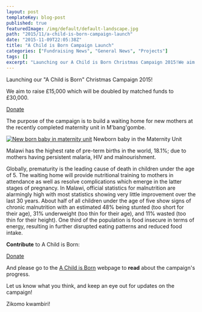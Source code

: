 ```yaml
---
layout: post
templateKey: blog-post
published: true
featuredImage: /img/default/default-landscape.jpg
path: "2015/11/a-child-is-born-campaign-launch"
date: "2015-11-09T22:05:38Z"
title: "A Child is Born Campaign Launch"
categories: ["Fundraising News", "General News", "Projects"]
tags: []
excerpt: "Launching our A Child is Born Christmas Campaign 2015!We aim to raise £15,000 which will be dou..."
---
```


Launching our "A Child is Born" Christmas Campaign 2015!

We aim to raise £15,000 which will be doubled by matched funds to £30,000.

[Donate](https://www.charitycheckout.co.uk/1113786/a-child-is-born/)

The purpose of the campaign is to build a waiting home for new mothers at the recently completed maternity unit in M'bang'gombe.

[![New born baby in maternity unit](https://f000.backblazeb2.com/file/avm-wp-uploads/2015/11/IMG_8988-300x225.jpg)](https://f000.backblazeb2.com/file/avm-wp-uploads/2015/11/IMG_8988.jpg) Newborn baby in the Maternity Unit

Malawi has the highest rate of pre-term births in the world, 18.1%; due to mothers having persistent malaria, HIV and malnourishment.

Globally, prematurity is the leading cause of death in children under the age of 5\. The waiting home will provide nutritional training to mothers in attendance as well as resolve complications which emerge in the latter stages of pregnancy. In Malawi, official statistics for malnutrition are alarmingly high with most statistics showing very little improvement over the last 30 years. About half of all children under the age of five show signs of chronic malnutrition with an estimated 48% being stunted (too short for their age), 31% underweight (too thin for their age), and 11% wasted (too thin for their height). One third of the population is food insecure in terms of energy, resulting in further disrupted eating patterns and reduced food intake.

**Contribute** to A Child is Born:

[Donate](https://www.charitycheckout.co.uk/1113786/a-child-is-born/)

And please go to the [A Child is Born](https://www.africanvision.org.uk/health/a-child-is-born/) webpage to **read** about the campaign's progress.

Let us know what you think, and keep an eye out for updates on the campaign!

Zikomo kwambiri!
